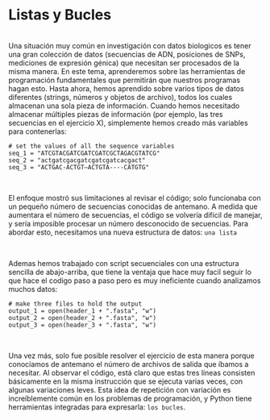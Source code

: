 # Listas y Bucles

<br>
Una situación muy común en investigación con datos biologicos es tener una gran colección de datos (secuencias de ADN, posiciones de SNPs, mediciones de expresión génica) que necesitan ser procesados de la misma manera. En este tema, aprenderemos sobre las herramientas de programación fundamentales que permitirán que nuestros programas hagan esto. Hasta ahora, hemos aprendido sobre varios tipos de datos diferentes (strings, números y objetos de archivo), todos los cuales almacenan una sola pieza de información. Cuando hemos necesitado almacenar múltiples piezas de información (por ejemplo, las tres secuencias en el ejercicio X), simplemente hemos creado más variables para contenerlas:

<br>

```
# set the values of all the sequence variables 
seq_1 = "ATCGTACGATCGATCGATCGCTAGACGTATCG" 
seq_2 = "actgatcgacgatcgatcgatcacgact" 
seq_3 = "ACTGAC-ACTGT—ACTGTA----CATGTG" 
```

<br>

El enfoque mostró sus limitaciones al revisar el código; solo funcionaba con un pequeño número de secuencias conocidas de antemano. A medida que aumentara el número de secuencias, el código se volvería difícil de manejar, y sería imposible procesar un número desconocido de secuencias. Para abordar esto, necesitamos una nueva estructura de datos: `una lista`

<br>


Ademas hemos trabajado con script secuenciales con una estructura sencilla de abajo-arriba, que tiene la ventaja que hace muy facil seguir lo que hace el codigo paso a paso pero es muy ineficiente cuando analizamos muchos datos:
<br>

```
# make three files to hold the output 
output_1 = open(header_1 + ".fasta", "w") 
output_2 = open(header_2 + ".fasta", "w") 
output_3 = open(header_3 + ".fasta", "w")
```
<br>

Una vez más, solo fue posible resolver el ejercicio de esta manera porque conocíamos de antemano el número de archivos de salida que íbamos a necesitar. Al observar el código, está claro que estas tres líneas consisten básicamente en la misma instrucción que se ejecuta varias veces, con algunas variaciones leves. Esta idea de repetición con variación es increíblemente común en los problemas de programación, y Python tiene herramientas integradas para expresarla: `los bucles`.
